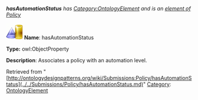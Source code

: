 ___hasAutomationStatus__ has [Category:OntologyElement](../../Category/OntologyElement.md "Category:OntologyElement") and is an [element of](../../Property/ElementOf.md "Property:ElementOf") [Policy](../../Submissions/Policy.md "Submissions:Policy")_


  




[![ObjectProperty](../../images/thumb/c/c3/ObjectProperty.gif/45px-ObjectProperty.gif)](../../Image/ObjectProperty.gif.md "ObjectProperty")
__Name__: hasAutomationStatus 


__Type:__ owl:ObjectProperty 


__Description__: Associates a policy with an automation level. 





Retrieved from "[http://ontologydesignpatterns.org/wiki/Submissions:Policy/hasAutomationStatus](../../Submissions/Policy/hasAutomationStatus.md)"
 [Category](http://ontologydesignpatterns.org/wiki/Special:Categories "Special:Categories"): [OntologyElement](../../Category/OntologyElement.md "Category:OntologyElement")